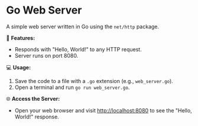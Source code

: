 # Go Web Server

A simple web server written in Go using the `net/http` package.

🚀 **Features:**
- Responds with "Hello, World!" to any HTTP request.
- Server runs on port 8080.

💻 **Usage:**
1. Save the code to a file with a `.go` extension (e.g., `web_server.go`).
2. Open a terminal and run `go run web_server.go`.

🌐 **Access the Server:**
- Open your web browser and visit [http://localhost:8080](http://localhost:8080) to see the "Hello, World!" response.
